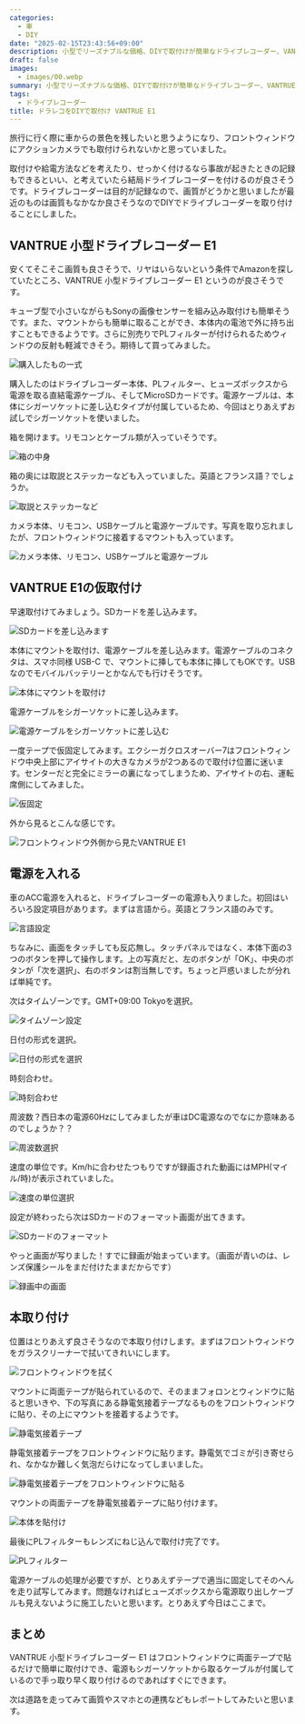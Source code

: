 ```yaml
---
categories:
  - 車
  - DIY
date: "2025-02-15T23:43:56+09:00"
description: 小型でリーズナブルな価格、DIYで取付けが簡単なドライブレコーダー、VANTRUE E1を購入しました。取付け方法を解説します。
draft: false
images:
  - images/00.webp
summary: 小型でリーズナブルな価格、DIYで取付けが簡単なドライブレコーダー、VANTRUE E1を購入しました。取付け方法を解説します。
tags:
  - ドライブレコーダー
title: ドラレコをDIYで取付け VANTRUE E1
---
```


旅行に行く際に車からの景色を残したいと思うようになり、フロントウィンドウにアクションカメラでも取付けられないかと思っていました。

取付けや給電方法などを考えたり、せっかく付けるなら事故が起きたときの記録もできるといい、と考えていたら結局ドライブレコーダーを付けるのが良さそうです。ドライブレコーダーは目的が記録なので、画質がどうかと思いましたが最近のものは画質もなかなか良さそうなのでDIYでドライブレコーダーを取り付けることにしました。

## VANTRUE 小型ドライブレコーダー E1

安くてそこそこ画質も良さそうで、リヤはいらないという条件でAmazonを探していたところ、VANTRUE
小型ドライブレコーダー E1 というのが良さそうです。

キューブ型で小さいながらもSonyの画像センサーを組み込み取付けも簡単そうです。また、マウントからも簡単に取ることができ、本体内の電池で外に持ち出すこともできるようです。さらに別売りでPLフィルターが付けられるためウィンドウの反射も軽減できそう。期待して買ってみました。

![購入したもの一式](./images/01.webp)

購入したのはドライブレコーダー本体、PLフィルター、ヒューズボックスから電源を取る直結電源ケーブル、そしてMicroSDカードです。電源ケーブルは、本体にシガーソケットに差し込むタイプが付属しているため、今回はとりあえずお試しでシガーソケットを使いました。

箱を開けます。リモコンとケーブル類が入っていそうです。

![箱の中身](./images/02.webp)

箱の奥には取説とステッカーなども入っていました。英語とフランス語？でしょうか。

![取説とステッカーなど](./images/03.webp)

カメラ本体、リモコン、USBケーブルと電源ケーブルです。写真を取り忘れましたが、フロントウィンドウに接着するマウントも入っています。

![カメラ本体、リモコン、USBケーブルと電源ケーブル](./images/04.webp)

## VANTRUE E1の仮取付け

早速取付けてみましょう。SDカードを差し込みます。

![SDカードを差し込みます](./images/05.webp)

本体にマウントを取付け、電源ケーブルを差し込みます。電源ケーブルのコネクタは、スマホ同様
USB-C
で、マウントに挿しても本体に挿してもOKです。USBなのでモバイルバッテリーとかなんでも行けそうです。

![本体にマウントを取付け](./images/06.webp)

電源ケーブルをシガーソケットに差し込みます。

![電源ケーブルをシガーソケットに差し込む](./images/07.webp)

一度テープで仮固定してみます。エクシーガクロスオーバー7はフロントウィンドウ中央上部にアイサイトの大きなカメラが2つあるので取付け位置に迷います。センターだと完全にミラーの裏になってしまうため、アイサイトの右、運転席側にしてみました。

![仮固定](./images/08.webp)

外から見るとこんな感じです。

![フロントウィンドウ外側から見たVANTRUE E1](./images/09.webp)

## 電源を入れる

車のACC電源を入れると、ドライブレコーダーの電源も入りました。初回はいろいろ設定項目があります。まずは言語から。英語とフランス語のみです。

![言語設定](./images/10.webp)

ちなみに、画面をタッチしても反応無し。タッチパネルではなく、本体下面の3つのボタンを押して操作します。上の写真だと、左のボタンが「OK」、中央のボタンが「次を選択」、右のボタンは割当無しです。ちょっと戸惑いましたが分れば単純です。

次はタイムゾーンです。GMT+09:00 Tokyoを選択。

![タイムゾーン設定](./images/11.webp)

日付の形式を選択。

![日付の形式を選択](./images/12.webp)

時刻合わせ。

![時刻合わせ](./images/13.webp)

周波数？西日本の電源60Hzにしてみましたが車はDC電源なのでなにか意味あるのでしょうか？？

![周波数選択](./images/14.webp)

速度の単位です。Km/hに合わせたつもりですが録画された動画にはMPH(マイル/時)が表示されていました。

![速度の単位選択](./images/15.webp)

設定が終わったら次はSDカードのフォーマット画面が出てきます。

![SDカードのフォーマット](./images/16.webp)

やっと画面が写りました！すでに録画が始まっています。（画面が青いのは、レンズ保護シールをまだ付けたままだからです）

![録画中の画面](./images/17.webp)

## 本取り付け

位置はとりあえず良さそうなので本取り付けします。まずはフロントウィンドウをガラスクリーナーで拭いてきれいにします。

![フロントウィンドウを拭く](./images/18.webp)

マウントに両面テープが貼られているので、そのままフォロンとウィンドウに貼ると思いきや、下の写真にある静電気接着テープなるものをフロントウィンドウに貼り、その上にマウントを接着するようです。

![静電気接着テープ](./images/19.webp)

静電気接着テープをフロントウィンドウに貼ります。静電気でゴミが引き寄せられ、なかなか難しく気泡だらけになってしまいました。

![静電気接着テープをフロントウィンドウに貼る](./images/20.webp)

マウントの両面テープを静電気接着テープに貼り付けます。

![本体を貼付け](./images/21.webp)

最後にPLフィルターもレンズにねじ込んで取付け完了です。

![PLフィルター](./images/22.webp)

電源ケーブルの処理が必要ですが、とりあえずテープで適当に固定してそのへんを走り試写してみます。問題なければヒューズボックスから電源取り出しケーブルも見えないように施工したいと思います。とりあえず今日はここまで。

## まとめ

VANTRUE 小型ドライブレコーダー E1
はフロントウィンドウに両面テープで貼るだけで簡単に取付けでき、電源もシガーソケットから取るケーブルが付属しているので手っ取り早く取り付けるのであればすぐにできます。

次は道路を走ってみて画質やスマホとの連携などもレポートしてみたいと思います。
